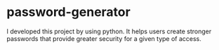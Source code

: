 # password-generator
I developed this project by using python. It helps users create stronger passwords that provide greater security for a given type of access. 
